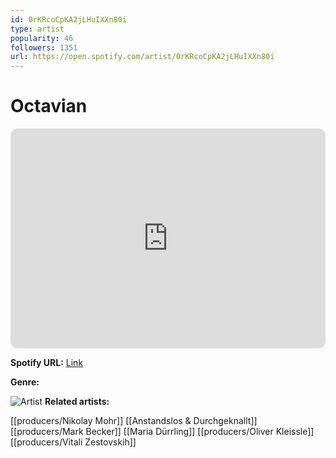 ```yaml
---
id: 0rKRcoCpKA2jLHuIXXn80i
type: artist
popularity: 46
followers: 1351
url: https://open.spotify.com/artist/0rKRcoCpKA2jLHuIXXn80i
---
```

# Octavian

<iframe style="border-radius:12px" src="https://open.spotify.com/embed/artist/0rKRcoCpKA2jLHuIXXn80i" width="100%" height="352" frameBorder="0" allowfullscreen="" allow="autoplay; clipboard-write; encrypted-media; fullscreen; picture-in-picture" loading="lazy"></iframe>

**Spotify URL:** [Link](https://open.spotify.com/artist/0rKRcoCpKA2jLHuIXXn80i)

**Genre:** 

![Artist](https://i.scdn.co/image/ab6761610000e5ebd7c8ab6a4782f38ad58d121c)
**Related artists:**

[[producers/Nikolay Mohr]]
[[Anstandslos & Durchgeknallt]]
[[producers/Mark Becker]]
[[Maria Dürrling]]
[[producers/Oliver Kleissle]]
[[producers/Vitali Zestovskih]]
